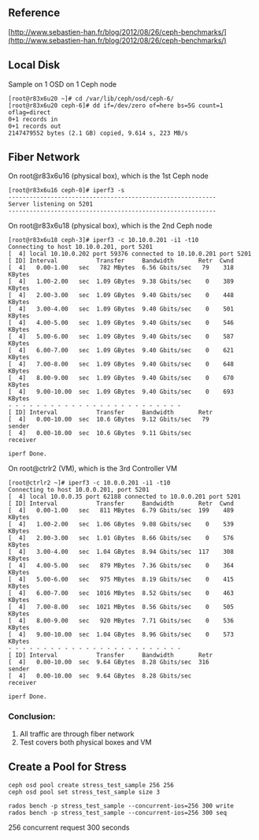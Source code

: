 ## Reference
[http://www.sebastien-han.fr/blog/2012/08/26/ceph-benchmarks/](http://www.sebastien-han.fr/blog/2012/08/26/ceph-benchmarks/)

## Local Disk
Sample on 1 OSD on 1 Ceph node

	[root@r83x6u20 ~]# cd /var/lib/ceph/osd/ceph-6/
	[root@r83x6u20 ceph-6]# dd if=/dev/zero of=here bs=5G count=1 oflag=direct
	0+1 records in
	0+1 records out
	2147479552 bytes (2.1 GB) copied, 9.614 s, 223 MB/s

## Fiber Network

On root@r83x6u16 (physical box), which is the 1st Ceph node

	[root@r83x6u16 ceph-0]# iperf3 -s
	-----------------------------------------------------------
	Server listening on 5201
	-----------------------------------------------------------

On root@r83x6u18 (physical box), which is the 2nd Ceph node
	
	[root@r83x6u18 ceph-3]# iperf3 -c 10.10.0.201 -i1 -t10
	Connecting to host 10.10.0.201, port 5201
	[  4] local 10.10.0.202 port 59376 connected to 10.10.0.201 port 5201
	[ ID] Interval           Transfer     Bandwidth       Retr  Cwnd
	[  4]   0.00-1.00   sec   782 MBytes  6.56 Gbits/sec   79    318 KBytes       
	[  4]   1.00-2.00   sec  1.09 GBytes  9.38 Gbits/sec    0    389 KBytes       
	[  4]   2.00-3.00   sec  1.09 GBytes  9.40 Gbits/sec    0    448 KBytes       
	[  4]   3.00-4.00   sec  1.09 GBytes  9.40 Gbits/sec    0    501 KBytes       
	[  4]   4.00-5.00   sec  1.09 GBytes  9.40 Gbits/sec    0    546 KBytes       
	[  4]   5.00-6.00   sec  1.09 GBytes  9.40 Gbits/sec    0    587 KBytes       
	[  4]   6.00-7.00   sec  1.09 GBytes  9.40 Gbits/sec    0    621 KBytes       
	[  4]   7.00-8.00   sec  1.09 GBytes  9.40 Gbits/sec    0    648 KBytes       
	[  4]   8.00-9.00   sec  1.09 GBytes  9.40 Gbits/sec    0    670 KBytes       
	[  4]   9.00-10.00  sec  1.09 GBytes  9.40 Gbits/sec    0    693 KBytes       
	- - - - - - - - - - - - - - - - - - - - - - - - -
	[ ID] Interval           Transfer     Bandwidth       Retr
	[  4]   0.00-10.00  sec  10.6 GBytes  9.12 Gbits/sec   79             sender
	[  4]   0.00-10.00  sec  10.6 GBytes  9.11 Gbits/sec                  receiver
	
	iperf Done.

On root@ctrlr2 (VM), which is the 3rd Controller VM

	[root@ctrlr2 ~]# iperf3 -c 10.0.0.201 -i1 -t10
	Connecting to host 10.0.0.201, port 5201
	[  4] local 10.0.0.35 port 62188 connected to 10.0.0.201 port 5201
	[ ID] Interval           Transfer     Bandwidth       Retr  Cwnd
	[  4]   0.00-1.00   sec   811 MBytes  6.79 Gbits/sec  199    489 KBytes       
	[  4]   1.00-2.00   sec  1.06 GBytes  9.08 Gbits/sec    0    539 KBytes       
	[  4]   2.00-3.00   sec  1.01 GBytes  8.66 Gbits/sec    0    576 KBytes       
	[  4]   3.00-4.00   sec  1.04 GBytes  8.94 Gbits/sec  117    308 KBytes       
	[  4]   4.00-5.00   sec   879 MBytes  7.36 Gbits/sec    0    364 KBytes       
	[  4]   5.00-6.00   sec   975 MBytes  8.19 Gbits/sec    0    415 KBytes       
	[  4]   6.00-7.00   sec  1016 MBytes  8.52 Gbits/sec    0    463 KBytes       
	[  4]   7.00-8.00   sec  1021 MBytes  8.56 Gbits/sec    0    505 KBytes       
	[  4]   8.00-9.00   sec   920 MBytes  7.71 Gbits/sec    0    536 KBytes       
	[  4]   9.00-10.00  sec  1.04 GBytes  8.96 Gbits/sec    0    573 KBytes       
	- - - - - - - - - - - - - - - - - - - - - - - - -
	[ ID] Interval           Transfer     Bandwidth       Retr
	[  4]   0.00-10.00  sec  9.64 GBytes  8.28 Gbits/sec  316             sender
	[  4]   0.00-10.00  sec  9.64 GBytes  8.28 Gbits/sec                  receiver
	
	iperf Done.

### Conclusion:    
1. All traffic are through fiber network    
2. Test covers both physical boxes and VM

## Create a Pool for Stress

	ceph osd pool create stress_test_sample 256 256
	ceph osd pool set stress_test_sample size 3
	
	rados bench -p stress_test_sample --concurrent-ios=256 300 write
	rados bench -p stress_test_sample --concurrent-ios=256 300 seq

256 concurrent request
300 seconds
